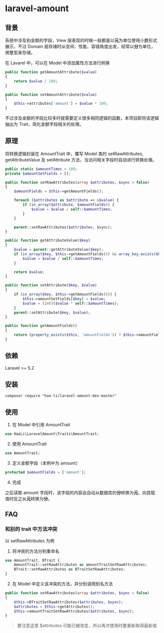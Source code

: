 # laravel-amount

## 背景
系统中涉及到金额的字段，View 层表现的时候一般都是以**元**为单位使用小数形式展示，不过 Domain 层存储时从空间、性能、容错角度出发，经常以**分**为单位，用整型来存储。

在 Lavarel 中，可以在 Model 中添加属性方法进行转换

```php
public function getAmountAttribute($value)
{
    return $value / 100;
}

public function setAmountAttribute($value)
{
    $this->attributes['amount'] = $value * 100;
}
```

不过涉及金额的字段比较多时就需要定义很多相同逻辑的函数，本项目即将该逻辑抽出为 Trait，简化金额字段相关的处理。

## 原理

将转换逻辑封装在 AmountTrait 中，覆写 Model 类的 setRawAttributes, getAttributeValue 及 setAttribute 方法，当访问相关字段时自动进行转换处理。

```php
public static $amountTimes = 100;
private $amountSetFields = [];

public function setRawAttributes(array $attributes, $sync = false)
{
    $amountFields = $this->getAmountFields();

    foreach ($attributes as $attribute => &$value) {
        if (in_array($attribute, $amountFields)) {
            $value = $value / self::$amountTimes;
        }
    }

    parent::setRawAttributes($attributes, $sync);
}

public function getAttributeValue($key)
{
    $value = parent::getAttributeValue($key);
    if (in_array($key, $this->getAmountFields()) && array_key_exists($key, $this->amountSetFields)) {
        $value = $value / self::$amountTimes;
    }

    return $value;
}

public function setAttribute($key, $value)
{
    if (in_array($key, $this->getAmountFields())) {
        $this->amountSetFields[$key] = $value;
        $value = (int)($value * self::$amountTimes);
    }
    parent::setAttribute($key, $value);
}

public function getAmountFields()
{
    return (property_exists($this, 'amountFields')) ? $this->amountFields : [];
}
```

## 依赖
Laravel >= 5.2

## 安装
```
composer require "hao-li/laravel-amount:dev-master"
```

## 使用

1. 在 Model 中引用 AmountTrait

  ```php
  use HaoLi\LaravelAmount\Traits\AmountTrait;
  ```

2. 使用 AmountTrait

  ```php
  use AmountTrait;
  ```

3. 定义金额字段（本例中为 amount）

  ```php
  protected $amountFields = ['amount'];
  ```

4. 完成

  之后读取 amount 字段时，该字段的内容会自动从数据库的**分**转换为**元**，向其赋值时反之从**元**转换为**分**。

## FAQ

### 和别的 trait 中方法冲突

以 setRawAttributes 为例

1. 将冲突的方法分别重命名
  ```php
  use AmountTrait, BTrait {
      AmountTrait::setRawAttributes as amountTraitSetRawAttributes;
      BTrait::setRawAttributes as BTraitSetRawAttributes;
  }
  ```

2. 在 Model 中定义该冲突的方法，并分别调用别名方法
  ```php
  public function setRawAttributes(array $attributes, $sync = false)
  {
      $this->BTraitSetRawAttributes($attributes, $sync);
      $attributes = $this->getAttributes();
      $this->amountTraitSetRawAttributes($attributes, $sync);
  }
  ```
  > 要注意这里 $attributes 可能已被改变，所以再次使用时要重新取得最新值

